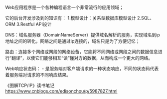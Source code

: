 Web应用程序是一个各种编程语言一个非常流行的应用领域；

它的后台开发涉及到的知识有：
    1.模型设计：关系型数据库模型设计
    2.SQL、ORM
    3.Restful API设计


DNS：域名服务器（DomainNameServer）提供域名解析的服务，实现域名到ip地址之间的转化，网络之间是通过ip连接的，域名只是为了方便记忆；

路由：连接多个网络或网段的网络设备，它能将不同网络或网段之间的数据信息进行“翻译”，以使它们能够相互“读”懂对方的数据，从而构成一个更大的网络。

Web响应状态码：
    - 是服务端对客户端请求的一种状态响应，不同的状态码代表着服务端对请求的不同响应结果。

《图解TCP/IP》读书笔记
https://www.cnblogs.com/edisonchou/p/5987827.html